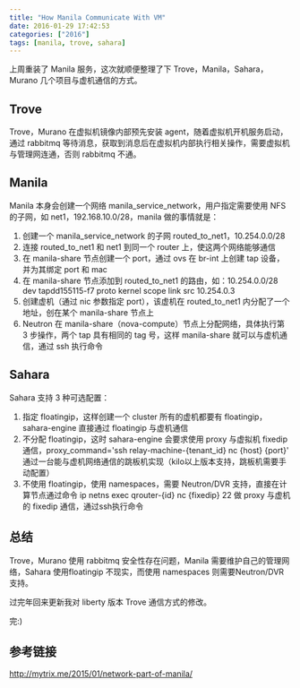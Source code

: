 ```yaml
---
title: "How Manila Communicate With VM"
date: 2016-01-29 17:42:53
categories: ["2016"]
tags: [manila, trove, sahara]
---
```


上周重装了 Manila 服务，这次就顺便整理了下 Trove，Manila，Sahara，Murano 几个项目与虚机通信的方式。

## Trove

Trove，Murano 在虚拟机镜像内部预先安装 agent，随着虚拟机开机服务启动，通过 rabbitmq 等待消息，获取到消息后在虚拟机内部执行相关操作，需要虚拟机与管理网连通，否则 rabbitmq 不通。

## Manila

Manila 本身会创建一个网络 manila_service_network，用户指定需要使用 NFS 的子网，如 net1，192.168.10.0/28，manila 做的事情就是：

1. 创建一个 manila_service_network 的子网 routed_to_net1，10.254.0.0/28
2. 连接 routed_to_net1 和 net1 到同一个 router 上，使这两个网络能够通信
3. 在 manila-share 节点创建一个 port，通过 ovs 在 br-int 上创建 tap 设备，并为其绑定 port 和 mac
4. 在 manila-share 节点添加到 routed_to_net1 的路由，如：10.254.0.0/28 dev tapdd155115-f7  proto kernel  scope link  src 10.254.0.3
5. 创建虚机（通过 nic 参数指定 port），该虚机在 routed_to_net1 内分配了一个地址，创在某个 manila-share 节点上
6. Neutron 在 manila-share（nova-compute）节点上分配网络，具体执行第 3 步操作，两个 tap 具有相同的 tag 号，这样 manila-share 就可以与虚机通信，通过 ssh 执行命令

## Sahara

Sahara 支持 3 种可选配置：

1. 指定 floatingip，这样创建一个 cluster 所有的虚机都要有 floatingip，sahara-engine 直接通过 floatingip 与虚机通信
2. 不分配 floatingip，这时 sahara-engine 会要求使用 proxy 与虚拟机 fixedip 通信，proxy_command='ssh relay-machine-{tenant_id} nc {host} {port}' 通过一台能与虚机网络通信的跳板机实现（kilo以上版本支持，跳板机需要手动配置）
3. 不使用 floatingip，使用 namespaces，需要 Neutron/DVR 支持，直接在计算节点通过命令 ip netns exec qrouter-{id} nc {fixedip} 22 做 proxy 与虚机的 fixedip 通信，通过ssh执行命令

## 总结

Trove，Murano 使用 rabbitmq 安全性存在问题，Manila 需要维护自己的管理网络，Sahara 使用floatingip 不现实，而使用 namespaces 则需要Neutron/DVR支持。

过完年回来更新我对 liberty 版本 Trove 通信方式的修改。

完:)

## 参考链接

<http://mytrix.me/2015/01/network-part-of-manila/>
